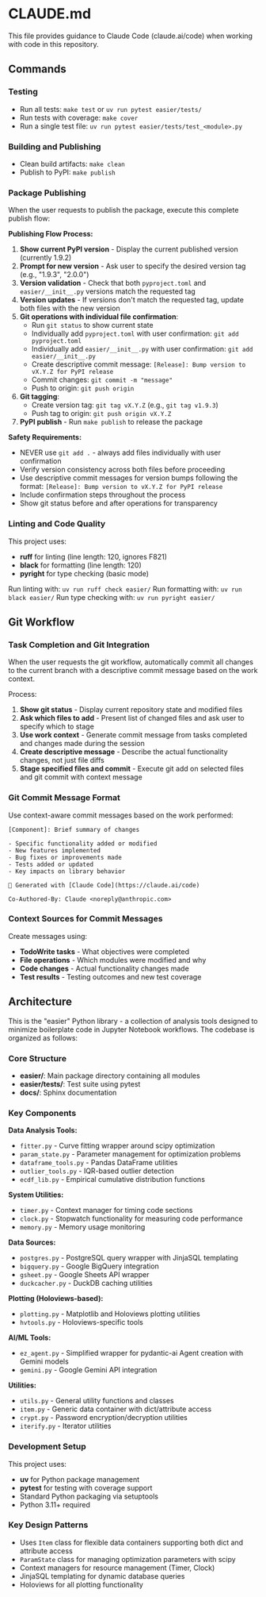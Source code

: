 # CLAUDE.md

This file provides guidance to Claude Code (claude.ai/code) when working with code in this repository.

## Commands

### Testing
- Run all tests: `make test` or `uv run pytest easier/tests/`
- Run tests with coverage: `make cover`
- Run a single test file: `uv run pytest easier/tests/test_<module>.py`

### Building and Publishing
- Clean build artifacts: `make clean`
- Publish to PyPI: `make publish`

### Package Publishing
When the user requests to publish the package, execute this complete publish flow:

**Publishing Flow Process:**
1. **Show current PyPI version** - Display the current published version (currently 1.9.2)
2. **Prompt for new version** - Ask user to specify the desired version tag (e.g., "1.9.3", "2.0.0")
3. **Version validation** - Check that both `pyproject.toml` and `easier/__init__.py` versions match the requested tag
4. **Version updates** - If versions don't match the requested tag, update both files with the new version
5. **Git operations with individual file confirmation**:
   - Run `git status` to show current state
   - Individually add `pyproject.toml` with user confirmation: `git add pyproject.toml`
   - Individually add `easier/__init__.py` with user confirmation: `git add easier/__init__.py`
   - Create descriptive commit message: `[Release]: Bump version to vX.Y.Z for PyPI release`
   - Commit changes: `git commit -m "message"`
   - Push to origin: `git push origin`
6. **Git tagging**:
   - Create version tag: `git tag vX.Y.Z` (e.g., `git tag v1.9.3`)
   - Push tag to origin: `git push origin vX.Y.Z`
7. **PyPI publish** - Run `make publish` to release the package

**Safety Requirements:**
- NEVER use `git add .` - always add files individually with user confirmation
- Verify version consistency across both files before proceeding
- Use descriptive commit messages for version bumps following the format: `[Release]: Bump version to vX.Y.Z for PyPI release`
- Include confirmation steps throughout the process
- Show git status before and after operations for transparency

### Linting and Code Quality
This project uses:
- **ruff** for linting (line length: 120, ignores F821)
- **black** for formatting (line length: 120)
- **pyright** for type checking (basic mode)

Run linting with: `uv run ruff check easier/`
Run formatting with: `uv run black easier/`
Run type checking with: `uv run pyright easier/`

## Git Workflow

### Task Completion and Git Integration
When the user requests the git workflow, automatically commit all changes to the current branch with a descriptive commit message based on the work context.

Process:
1. **Show git status** - Display current repository state and modified files
2. **Ask which files to add** - Present list of changed files and ask user to specify which to stage
3. **Use work context** - Generate commit message from tasks completed and changes made during the session
4. **Create descriptive message** - Describe the actual functionality changes, not just file diffs
5. **Stage specified files and commit** - Execute git add on selected files and git commit with context message

### Git Commit Message Format
Use context-aware commit messages based on the work performed:

```
[Component]: Brief summary of changes

- Specific functionality added or modified
- New features implemented
- Bug fixes or improvements made
- Tests added or updated
- Key impacts on library behavior

🤖 Generated with [Claude Code](https://claude.ai/code)

Co-Authored-By: Claude <noreply@anthropic.com>
```

### Context Sources for Commit Messages
Create messages using:
- **TodoWrite tasks** - What objectives were completed
- **File operations** - Which modules were modified and why
- **Code changes** - Actual functionality changes made
- **Test results** - Testing outcomes and new test coverage

## Architecture

This is the "easier" Python library - a collection of analysis tools designed to minimize boilerplate code in Jupyter Notebook workflows. The codebase is organized as follows:

### Core Structure
- **easier/**: Main package directory containing all modules
- **easier/tests/**: Test suite using pytest
- **docs/**: Sphinx documentation

### Key Components

**Data Analysis Tools:**
- `fitter.py` - Curve fitting wrapper around scipy optimization
- `param_state.py` - Parameter management for optimization problems
- `dataframe_tools.py` - Pandas DataFrame utilities
- `outlier_tools.py` - IQR-based outlier detection
- `ecdf_lib.py` - Empirical cumulative distribution functions

**System Utilities:**
- `timer.py` - Context manager for timing code sections
- `clock.py` - Stopwatch functionality for measuring code performance
- `memory.py` - Memory usage monitoring

**Data Sources:**
- `postgres.py` - PostgreSQL query wrapper with JinjaSQL templating
- `bigquery.py` - Google BigQuery integration
- `gsheet.py` - Google Sheets API wrapper
- `duckcacher.py` - DuckDB caching utilities

**Plotting (Holoviews-based):**
- `plotting.py` - Matplotlib and Holoviews plotting utilities
- `hvtools.py` - Holoviews-specific tools

**AI/ML Tools:**
- `ez_agent.py` - Simplified wrapper for pydantic-ai Agent creation with Gemini models
- `gemini.py` - Google Gemini API integration

**Utilities:**
- `utils.py` - General utility functions and classes
- `item.py` - Generic data container with dict/attribute access
- `crypt.py` - Password encryption/decryption utilities
- `iterify.py` - Iterator utilities

### Development Setup
This project uses:
- **uv** for Python package management
- **pytest** for testing with coverage support
- Standard Python packaging via setuptools
- Python 3.11+ required

### Key Design Patterns
- Uses `Item` class for flexible data containers supporting both dict and attribute access
- `ParamState` class for managing optimization parameters with scipy
- Context managers for resource management (Timer, Clock)
- JinjaSQL templating for dynamic database queries
- Holoviews for all plotting functionality